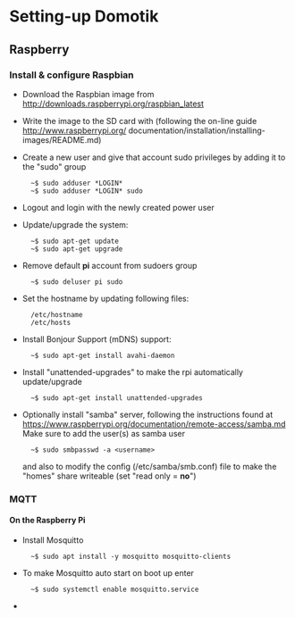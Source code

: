 # Setting-up Domotik





## Raspberry



### Install & configure Raspbian


* Download the Raspbian image from http://downloads.raspberrypi.org/raspbian_latest


* Write the image to the SD card with (following the on-line guide http://www.raspberrypi.org/ documentation/installation/installing-images/README.md)


* Create a new user and give that account sudo privileges by adding it to the "sudo" group

		~$ sudo adduser *LOGIN*
		~$ sudo adduser *LOGIN* sudo
		

* Logout and login with the newly created power user


* Update/upgrade the system:

		~$ sudo apt-get update 
		~$ sudo apt-get upgrade


* Remove default **pi** account from sudoers group

		~$ sudo deluser pi sudo
		

* Set the hostname by updating following files:

		/etc/hostname
		/etc/hosts
		

* Install Bonjour Support (mDNS) support:

		~$ sudo apt-get install avahi-daemon


* Install "unattended-upgrades" to make the rpi automatically update/upgrade

		~$ sudo apt-get install unattended-upgrades
		

* Optionally install "samba" server, following the instructions found at https://www.raspberrypi.org/documentation/remote-access/samba.md
Make sure to add the user(s) as samba user


		~$ sudo smbpasswd -a <username>
		
	and also to modify the config (/etc/samba/smb.conf) file to make the "homes" share writeable (set "read only = **no**")






		
### MQTT


#### On the Raspberry Pi


* Install Mosquitto

		~$ sudo apt install -y mosquitto mosquitto-clients
		

* To make Mosquitto auto start on boot up enter

		~$ sudo systemctl enable mosquitto.service
		

* 